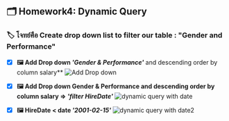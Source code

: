 ## 🗂 Homework4: Dynamic Query 
### 🏷  โจทย์คือ Create drop down list to filter our table : "Gender and Performance"
- [x] **🖼 Add Drop down *'Gender & Performance'*** and descending order by column salary**
![Add Drop down ](https://github.com/user-attachments/assets/35b99bdb-b611-4bd5-80ce-c646ae6c85e3)

- [x] **🖼 Add Drop down Gender & Performance and descending order by column salary => *'filter HireDate'***
![dynamic query with date](https://github.com/user-attachments/assets/c1c34748-b72a-4065-815e-6d25a5a2e302)

- [x] **🖼 HireDate < date *'2001-02-15'***
![dynamic query with date2](https://github.com/user-attachments/assets/c5929661-b303-4ec1-8a8c-801a6bb0bb0d)

